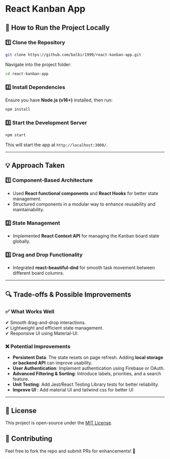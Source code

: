 # React Kanban App

## 🚀 How to Run the Project Locally

### 1️⃣ Clone the Repository
```sh
git clone https://github.com/balbir1999/react-kanban-app.git
```
Navigate into the project folder:
```sh
cd react-kanban-app
```

### 2️⃣ Install Dependencies
Ensure you have **Node.js (v16+)** installed, then run:
```sh
npm install
```

### 3️⃣ Start the Development Server
```sh
npm start
```
This will start the app at `http://localhost:3000/`.

---

## 💡 Approach Taken

### **1️⃣ Component-Based Architecture**
- Used **React functional components** and **React Hooks** for better state management.
- Structured components in a modular way to enhance reusability and maintainability.

### **2️⃣ State Management**
- Implemented **React Context API** for managing the Kanban board state globally.

### **3️⃣ Drag and Drop Functionality**
- Integrated **react-beautiful-dnd** for smooth task movement between different board columns.

---

## 🔍 Trade-offs & Possible Improvements

### ✅ **What Works Well**
✔ Smooth drag-and-drop interactions.  
✔ Lightweight and efficient state management.  
✔ Responsive UI using Material-UI.  

### ❌ **Potential Improvements**
- **Persistent Data**: The state resets on page refresh. Adding **local storage or backend API** can improve usability.
- **User Authentication**: Implement authentication using Firebase or OAuth.
- **Advanced Filtering & Sorting**: Introduce labels, priorities, and a search feature.
- **Unit Testing**: Add Jest/React Testing Library tests for better reliability.
- **Improve UI** : Add material UI and tailwind css for better UI

---

## 📜 License
This project is open-source under the [MIT License](LICENSE).

## 🙌 Contributing
Feel free to fork the repo and submit PRs for enhancements! 🎉

